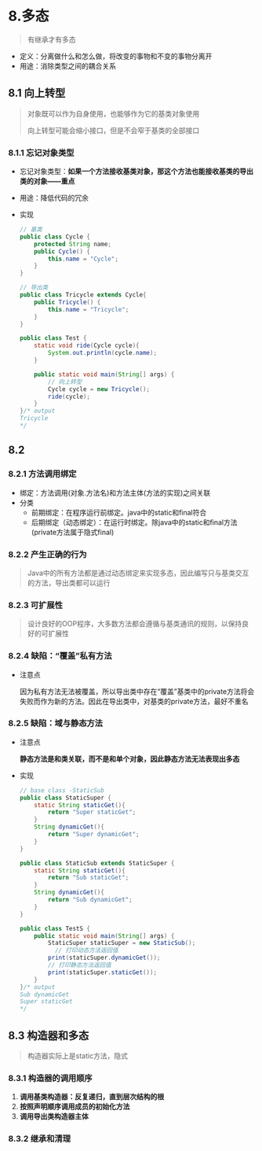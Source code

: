 # 8.多态

> 有继承才有多态

- 定义：分离做什么和怎么做，将改变的事物和不变的事物分离开 <!--存在基类和与基类通讯的方法，即使新增多个导出类，导出类各种变化，与基类通讯的方法在接受导出类时依旧正常运行-->
- 用途：消除类型之间的耦合关系

## 8.1 向上转型

> 对象既可以作为自身使用，也能够作为它的基类对象使用
>
> 向上转型可能会缩小接口，但是不会窄于基类的全部接口

### 8.1.1 忘记对象类型

- 忘记对象类型：**如果一个方法接收基类对象，那这个方法也能接收基类的导出类的对象——重点**

- 用途：降低代码的冗余 <!--比如一个方法能接收基类对象，所以基类导出类的对象都能被该方法接收，而不需要为每个基类导出类重写这个方法-->

- 实现

  <!--基类-->

  ```java
  // 基类
  public class Cycle {
      protected String name;
      public Cycle() {
          this.name = "Cycle";
      }
  }
  ```

  <!--导出类-->

  ```java
  // 导出类
  public class Tricycle extends Cycle{
      public Tricycle() {
          this.name = "Tricycle";
      }
  }
  ```

  <!--向上转型及测试类-->

  ```java
  public class Test {
      static void ride(Cycle cycle){
          System.out.println(cycle.name);
      }
  
      public static void main(String[] args) {
          // 向上转型
          Cycle cycle = new Tricycle();
          ride(cycle);
      }
  }/* output
  Tricycle
  */
  ```

  

## 8.2

### 8.2.1 方法调用绑定

- 绑定：方法调用(对象.方法名)和方法主体(方法的实现)之间关联
- 分类
  - 前期绑定：在程序运行前绑定。java中的static和final符合
  - 后期绑定（动态绑定）：在运行时绑定。除java中的static和final方法(private方法属于隐式final)

### 8.2.2 产生正确的行为

> Java中的所有方法都是通过动态绑定来实现多态，因此编写只与基类交互的方法，导出类都可以运行

### 8.2.3 可扩展性

> 设计良好的OOP程序，大多数方法都会遵循与基类通讯的规则，以保持良好的可扩展性

### 8.2.4 缺陷：“覆盖”私有方法

- 注意点

  因为私有方法无法被覆盖，所以导出类中存在“覆盖”基类中的private方法将会失败而作为新的方法。因此在导出类中，对基类的private方法，最好不重名

### 8.2.5 缺陷：域与静态方法

- 注意点

  **静态方法是和类关联，而不是和单个对象，因此静态方法无法表现出多态**

- 实现

  <!--基类-->

  ```java
  // base class -StaticSub
  public class StaticSuper {
      static String staticGet(){
          return "Super staticGet";
      }
      String dynamicGet(){
          return "Super dynamicGet";
      }
  }
  ```

  <!--导出类-->

  ```java
  public class StaticSub extends StaticSuper {
      static String staticGet(){
          return "Sub staticGet";
      }
      String dynamicGet(){
          return "Sub dynamicGet";
      }
  }
  ```

  <!--测试类-->

  ```java
  public class TestS {
      public static void main(String[] args) {
          StaticSuper staticSuper = new StaticSub();
        	// 打印动态方法返回值
          print(staticSuper.dynamicGet());
          // 打印静态方法返回值
          print(staticSuper.staticGet());
      }
  }/* output
  Sub dynamicGet
  Super staticGet
  */
  ```

## 8.3 构造器和多态

> 构造器实际上是static方法，隐式

### 8.3.1 构造器的调用顺序

1. **调用基类构造器：反复递归，直到层次结构的根**
2. **按照声明顺序调用成员的初始化方法**
3. **调用导出类构造器主体**

### 8.3.2 继承和清理












